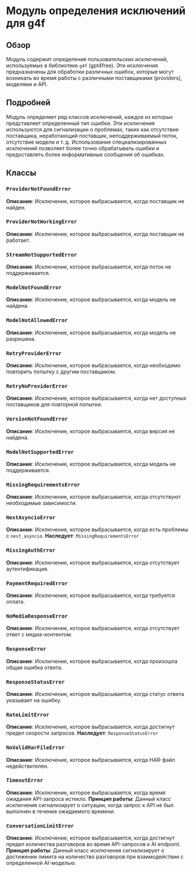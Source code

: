 # Модуль определения исключений для g4f

## Обзор

Модуль содержит определения пользовательских исключений, используемых в библиотеке `g4f` (gpt4free). Эти исключения предназначены для обработки различных ошибок, которые могут возникать во время работы с различными поставщиками (providers), моделями и API.

## Подробней

Модуль определяет ряд классов исключений, каждое из которых представляет определенный тип ошибки. Эти исключения используются для сигнализации о проблемах, таких как отсутствие поставщика, неработающий поставщик, неподдерживаемый поток, отсутствие модели и т. д. Использование специализированных исключений позволяет более точно обрабатывать ошибки и предоставлять более информативные сообщения об ошибках.

## Классы

### `ProviderNotFoundError`

**Описание**: Исключение, которое выбрасывается, когда поставщик не найден.

### `ProviderNotWorkingError`

**Описание**: Исключение, которое выбрасывается, когда поставщик не работает.

### `StreamNotSupportedError`

**Описание**: Исключение, которое выбрасывается, когда поток не поддерживается.

### `ModelNotFoundError`

**Описание**: Исключение, которое выбрасывается, когда модель не найдена.

### `ModelNotAllowedError`

**Описание**: Исключение, которое выбрасывается, когда модель не разрешена.

### `RetryProviderError`

**Описание**: Исключение, которое выбрасывается, когда необходимо повторить попытку с другим поставщиком.

### `RetryNoProviderError`

**Описание**: Исключение, которое выбрасывается, когда нет доступных поставщиков для повторной попытки.

### `VersionNotFoundError`

**Описание**: Исключение, которое выбрасывается, когда версия не найдена.

### `ModelNotSupportedError`

**Описание**: Исключение, которое выбрасывается, когда модель не поддерживается.

### `MissingRequirementsError`

**Описание**: Исключение, которое выбрасывается, когда отсутствуют необходимые зависимости.

### `NestAsyncioError`

**Описание**: Исключение, которое выбрасывается, когда есть проблемы с `nest_asyncio`.
**Наследует**: `MissingRequirementsError`

### `MissingAuthError`

**Описание**: Исключение, которое выбрасывается, когда отсутствует аутентификация.

### `PaymentRequiredError`

**Описание**: Исключение, которое выбрасывается, когда требуется оплата.

### `NoMediaResponseError`

**Описание**: Исключение, которое выбрасывается, когда отсутствует ответ с медиа-контентом.

### `ResponseError`

**Описание**: Исключение, которое выбрасывается, когда произошла общая ошибка ответа.

### `ResponseStatusError`

**Описание**: Исключение, которое выбрасывается, когда статус ответа указывает на ошибку.

### `RateLimitError`

**Описание**: Исключение, которое выбрасывается, когда достигнут предел скорости запросов.
**Наследует**: `ResponseStatusError`

### `NoValidHarFileError`

**Описание**: Исключение, которое выбрасывается, когда HAR-файл недействителен.

### `TimeoutError`

**Описание**: Исключение, которое выбрасывается, когда время ожидания API-запроса истекло.
**Принцип работы**:
Данный класс исключения сигнализирует о ситуации, когда запрос к API не был выполнен в течение ожидаемого времени.

### `ConversationLimitError`

**Описание**: Исключение, которое выбрасывается, когда достигнут предел количества разговоров во время API-запросов к AI endpoint.
**Принцип работы**:
Данный класс исключения сигнализирует о достижении лимита на количество разговоров при взаимодействии с определенной AI-моделью.
